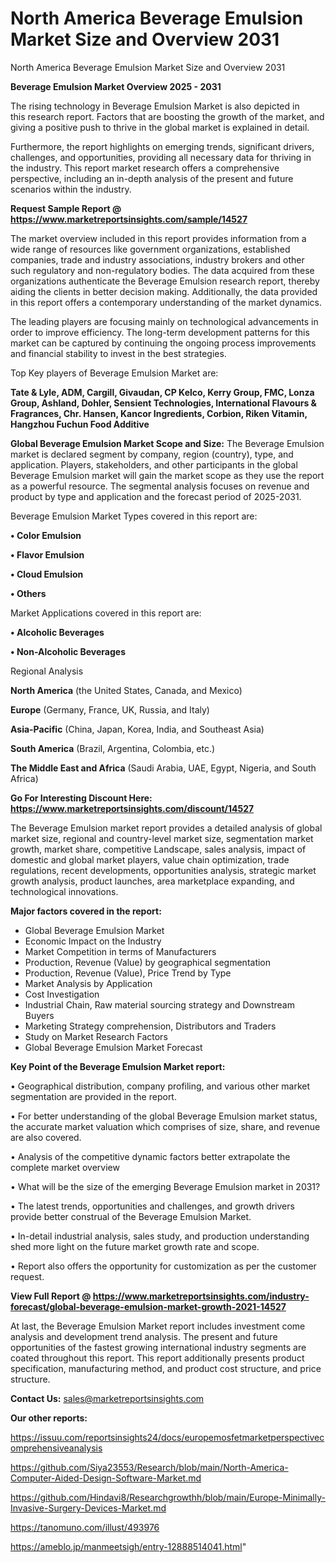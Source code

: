 # North America Beverage Emulsion Market Size and Overview 2031
North America Beverage Emulsion Market Size and Overview 2031

<Strong> Beverage Emulsion Market Overview 2025 - 2031</strong>

The rising technology in Beverage Emulsion Market is also depicted in this research report. Factors that are boosting the growth of the market, and giving a positive push to thrive in the global market is explained in detail.

Furthermore, the report highlights on emerging trends, significant drivers, challenges, and opportunities, providing all necessary data for thriving in the industry. This report market research offers a comprehensive perspective, including an in-depth analysis of the present and future scenarios within the industry.

<strong>Request Sample Report @ <a href=https://www.marketreportsinsights.com/sample/14527>https://www.marketreportsinsights.com/sample/14527</a></strong>

The market overview included in this report provides information from a wide range of resources like government organizations, established companies, trade and industry associations, industry brokers and other such regulatory and non-regulatory bodies. The data acquired from these organizations authenticate the Beverage Emulsion research report, thereby aiding the clients in better decision making. Additionally, the data provided in this report offers a contemporary understanding of the market dynamics.

The leading players are focusing mainly on technological advancements in order to improve efficiency. The long-term development patterns for this market can be captured by continuing the ongoing process improvements and financial stability to invest in the best strategies.

Top Key players of Beverage Emulsion Market are:

<strong>Tate & Lyle, ADM, Cargill, Givaudan, CP Kelco, Kerry Group, FMC, Lonza Group, Ashland, Dohler, Sensient Technologies, International Flavours & Fragrances, Chr. Hansen, Kancor Ingredients, Corbion, Riken Vitamin, Hangzhou Fuchun Food Additive</strong>

<strong><b>Global Beverage Emulsion Market Scope and Size:</b></strong>
The Beverage Emulsion market is declared segment by company, region (country), type, and application. Players, stakeholders, and other participants in the global Beverage Emulsion market will gain the market scope as they use the report as a powerful resource. The segmental analysis focuses on revenue and product by type and application and the forecast period of 2025-2031.

Beverage Emulsion Market Types covered in this report are:

<strong>• Color Emulsion

• Flavor Emulsion

• Cloud Emulsion

• Others</strong>

Market Applications covered in this report are:

<strong>• Alcoholic Beverages

• Non-Alcoholic Beverages</strong> 

Regional Analysis

<strong>North America</strong> (the United States, Canada, and Mexico)

<strong>Europe</strong> (Germany, France, UK, Russia, and Italy)

<strong>Asia-Pacific</strong> (China, Japan, Korea, India, and Southeast Asia)

<strong>South America</strong> (Brazil, Argentina, Colombia, etc.)

<strong>The Middle East and Africa</strong> (Saudi Arabia, UAE, Egypt, Nigeria, and South Africa)

<strong>Go For Interesting Discount Here: <a href=https://www.marketreportsinsights.com/discount/14527>https://www.marketreportsinsights.com/discount/14527</a></strong>

The Beverage Emulsion market report provides a detailed analysis of global market size, regional and country-level market size, segmentation market growth, market share, competitive Landscape, sales analysis, impact of domestic and global market players, value chain optimization, trade regulations, recent developments, opportunities analysis, strategic market growth analysis, product launches, area marketplace expanding, and technological innovations.

<strong><b>Major factors covered in the report:</b></strong>
<ul>
  <li>Global Beverage Emulsion Market </li>
  <li>Economic Impact on the Industry</li>
  <li>Market Competition in terms of Manufacturers</li>
  <li>Production, Revenue (Value) by geographical segmentation</li>
  <li>Production, Revenue (Value), Price Trend by Type</li>
  <li>Market Analysis by Application</li>
  <li>Cost Investigation</li>
  <li>Industrial Chain, Raw material sourcing strategy and Downstream Buyers</li>
  <li>Marketing Strategy comprehension, Distributors and Traders</li>
  <li>Study on Market Research Factors</li>
  <li>Global Beverage Emulsion Market Forecast</li>
</ul>

<strong><b>Key Point of the Beverage Emulsion Market report:</b></strong>

• Geographical distribution, company profiling, and various other market segmentation are provided in the report.

• For better understanding of the global Beverage Emulsion market status, the accurate market valuation which comprises of size, share, and revenue are also covered.

• Analysis of the competitive dynamic factors better extrapolate the complete market overview

• What will be the size of the emerging Beverage Emulsion market in 2031?

• The latest trends, opportunities and challenges, and growth drivers provide better construal of the Beverage Emulsion Market.

• In-detail industrial analysis, sales study, and production understanding shed more light on the future market growth rate and scope.

• Report also offers the opportunity for customization as per the customer request.

<strong><b>View Full Report @ <a href=https://www.marketreportsinsights.com/industry-forecast/global-beverage-emulsion-market-growth-2021-14527>https://www.marketreportsinsights.com/industry-forecast/global-beverage-emulsion-market-growth-2021-14527</a></b></strong>


At last, the Beverage Emulsion Market report includes investment come analysis and development trend analysis. The present and future opportunities of the fastest growing international industry segments are coated throughout this report. This report additionally presents product specification, manufacturing method, and product cost structure, and price structure.

<strong>Contact Us:</strong>
sales@marketreportsinsights.com

<strong>Our other reports:</strong>

<a href=https://issuu.com/reportsinsights24/docs/europemosfetmarketperspectivecomprehensiveanalysis>https://issuu.com/reportsinsights24/docs/europemosfetmarketperspectivecomprehensiveanalysis</a>

<a href=https://github.com/Siya23553/Research/blob/main/North-America-Computer-Aided-Design-Software-Market.md>https://github.com/Siya23553/Research/blob/main/North-America-Computer-Aided-Design-Software-Market.md</a>

<a href=https://github.com/Hindavi8/Researchgrowthh/blob/main/Europe-Minimally-Invasive-Surgery-Devices-Market.md>https://github.com/Hindavi8/Researchgrowthh/blob/main/Europe-Minimally-Invasive-Surgery-Devices-Market.md</a>

<a href=https://tanomuno.com/illust/493976>https://tanomuno.com/illust/493976</a>

<a href=https://ameblo.jp/manmeetsigh/entry-12888514041.html>https://ameblo.jp/manmeetsigh/entry-12888514041.html</a>"

